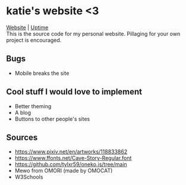 # katie's website <3

[Website](https://blueberry.moe) | [Uptime](https://stats.uptimerobot.com/dr0oiYakDZ)  
This is the source code for my personal website. Pillaging for your own project is encouraged.

## Bugs

- Mobile breaks the site

## Cool stuff I would love to implement

- Better theming
- A blog
- Buttons to other people's sites

## Sources  

- <https://www.pixiv.net/en/artworks/118833862>
- <https://www.ffonts.net/Cave-Story-Regular.font>
- <https://github.com/tylxr59/oneko.js/tree/main>
- Mewo from OMORI (made by OMOCAT)
- W3Schools
